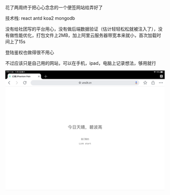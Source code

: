花了两周终于把心心念念的一个便签网站给弄好了

技术栈: react antd koa2 mongodb 

没有给社团写的平台用心，没有做后端数据验证（估计轻轻松松就被注入了），没有做性能优化，打包文件上2MB，加上阿里云服务器带宽本来就小，首次加载时间上了15s

登陆鉴权也做得很不用心

不过应该只是自己用的网站，可以在手机，ipad，电脑上记录想法，够用就行

![](./readme.png)
